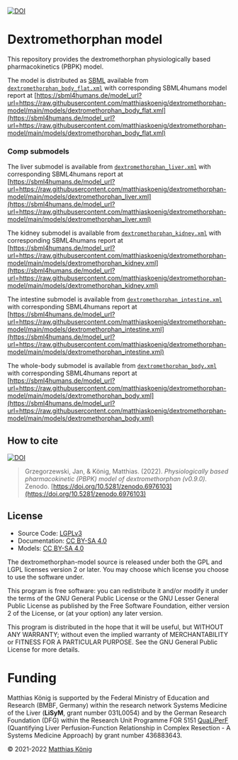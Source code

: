 [![DOI](https://zenodo.org/badge/DOI/10.5281/zenodo.6976102.svg)](https://doi.org/10.5281/zenodo.6976102)

# Dextromethorphan model
This repository provides the dextromethorphan physiologically based pharmacokinetics (PBPK) model.


The model is distributed as [SBML](http://sbml.org) available from [`dextromethorphan_body_flat.xml`](./models/dextromethorphan_body_flat.xml) with 
corresponding SBML4humans model report at [https://sbml4humans.de/model_url?url=https://raw.githubusercontent.com/matthiaskoenig/dextromethorphan-model/main/models/dextromethorphan_body_flat.xml](https://sbml4humans.de/model_url?url=https://raw.githubusercontent.com/matthiaskoenig/dextromethorphan-model/main/models/dextromethorphan_body_flat.xml)

### Comp submodels
The liver submodel is available from [`dextromethorphan_liver.xml`](./models/dextromethorphan_liver.xml) with corresponding SBML4humans report at
[https://sbml4humans.de/model_url?url=https://raw.githubusercontent.com/matthiaskoenig/dextromethorphan-model/main/models/dextromethorphan_liver.xml](https://sbml4humans.de/model_url?url=https://raw.githubusercontent.com/matthiaskoenig/dextromethorphan-model/main/models/dextromethorphan_liver.xml)

The kidney submodel is available from [`dextromethorphan_kidney.xml`](./models/dextromethorphan_kidney.xml) with corresponding SBML4humans report at
[https://sbml4humans.de/model_url?url=https://raw.githubusercontent.com/matthiaskoenig/dextromethorphan-model/main/models/dextromethorphan_kidney.xml](https://sbml4humans.de/model_url?url=https://raw.githubusercontent.com/matthiaskoenig/dextromethorphan-model/main/models/dextromethorphan_kidney.xml)

The intestine submodel is available from [`dextromethorphan_intestine.xml`](./models/dextromethorphan_intestine.xml) with corresponding SBML4humans report at
[https://sbml4humans.de/model_url?url=https://raw.githubusercontent.com/matthiaskoenig/dextromethorphan-model/main/models/dextromethorphan_intestine.xml](https://sbml4humans.de/model_url?url=https://raw.githubusercontent.com/matthiaskoenig/dextromethorphan-model/main/models/dextromethorphan_intestine.xml)

The whole-body submodel is available from [`dextromethorphan_body.xml`](./models/dextromethorphan_body.xml) with corresponding SBML4humans report at
[https://sbml4humans.de/model_url?url=https://raw.githubusercontent.com/matthiaskoenig/dextromethorphan-model/main/models/dextromethorphan_body.xml](https://sbml4humans.de/model_url?url=https://raw.githubusercontent.com/matthiaskoenig/dextromethorphan-model/main/models/dextromethorphan_body.xml)

## How to cite
[![DOI](https://zenodo.org/badge/DOI/10.5281/zenodo.6976103.svg)](https://doi.org/10.5281/zenodo.6976103)

> Grzegorzewski, Jan, & König, Matthias. (2022). 
> *Physiologically based pharmacokinetic (PBPK) model of dextromethorphan (v0.9.0).*   
> Zenodo. [https://doi.org/10.5281/zenodo.6976103](https://doi.org/10.5281/zenodo.6976103)

## License

* Source Code: [LGPLv3](http://opensource.org/licenses/LGPL-3.0)
* Documentation: [CC BY-SA 4.0](http://creativecommons.org/licenses/by-sa/4.0/)
* Models: [CC BY-SA 4.0](http://creativecommons.org/licenses/by-sa/4.0/)

The dextromethorphan-model source is released under both the GPL and LGPL licenses version 2 or
later. You may choose which license you choose to use the software under.

This program is free software: you can redistribute it and/or modify it under
the terms of the GNU General Public License or the GNU Lesser General Public
License as published by the Free Software Foundation, either version 2 of the
License, or (at your option) any later version.

This program is distributed in the hope that it will be useful, but WITHOUT ANY
WARRANTY; without even the implied warranty of MERCHANTABILITY or FITNESS FOR A
PARTICULAR PURPOSE. See the GNU General Public License for more details.

Funding
=======
Matthias König is supported by the Federal Ministry of Education and Research (BMBF, Germany)
within the research network Systems Medicine of the Liver (**LiSyM**, grant number 031L0054)
and by the German Research Foundation (DFG) within the Research Unit Programme FOR 5151
[QuaLiPerF](https://qualiperf.de) (Quantifying Liver Perfusion-Function Relationship in Complex Resection -
A Systems Medicine Approach) by grant number 436883643.

© 2021-2022 [Matthias König](https://livermetabolism.com)
